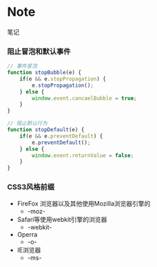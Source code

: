# Note
笔记
### 阻止冒泡和默认事件

```javascript
// 事件冒泡
function stopBubble(e) {
    if(e && e.stopPropagation) {
        e.stopPropagation();
    } else {
        window.event.cancaelBubble = true;
    }
}

// 阻止默认行为
function stopDefault(e) {
    if(e && e.preventDefault) {
        e.preventDefault();
    } else {
        window.event.returnValue = false;
    }
}
```

### CSS3风格前缀

- FireFox 浏览器以及其他使用Mozilla浏览器引擎的
  - -moz-
- Safari等使用webkit引擎的浏览器
  - -webkit-
- Operra
  - -o-
- IE浏览器
  - -ms-
